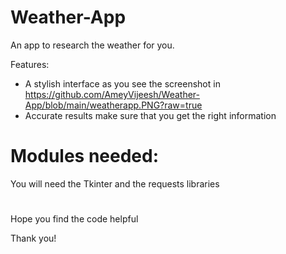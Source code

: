 # Weather-App

An app to research the weather for you. 

Features:

- A stylish interface as you see the screenshot in https://github.com/AmeyVijeesh/Weather-App/blob/main/weatherapp.PNG?raw=true
- Accurate results make sure that you get the right information

# Modules needed:

You will need the Tkinter and the requests libraries

#

Hope you find the code helpful

Thank you!
